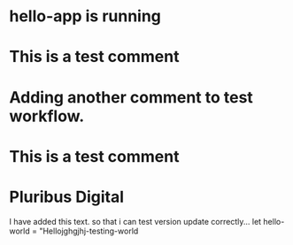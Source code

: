 # hello-app is running
# This is a test comment
# Adding another comment to test workflow.
# This is a test comment
# Pluribus Digital
I have added this text. so that i can test version update correctly...
let hello-world = "Hellojghgjhj-testing-world
